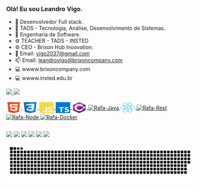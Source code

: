 ### Olá! Eu sou Leandro Vigo.

- 🕋 Desenvolvedor Full stack.
- 🏫 TADS - Tecnologia, Análise, Desenvolvimento de Sistemas.
- 🏫 Engenharia de Software.
-  ⚙ TEACHER - TADS - INSTED
-  ⚙ CEO - Brixon Hub Inoovation.
- 💬 Email: vigo2037@gmail.com
- 📫 Email: leandrovigo@brixoncompany.com
- 💻 wwww.brixoncompany.com
- 💻 wwww.insted.edu.br

 <div>
  <a href="https://github.com/vigo2037">
  <img height="180em" src="https://github-readme-stats.vercel.app/api?username=vigo2037&show_icons=true&theme=tokyonight&include_all_commits=true&count_private=true"/>
  <img height="180em" src="https://github-readme-stats.vercel.app/api/top-langs/?username=vigo2037&layout=compact&langs_count=7&theme=tokyonight"/>
</div>

  <div style="display: inline_block"><br>
  <img align="center" alt="Rafa-HTML" height="30" width="40" src="https://raw.githubusercontent.com/devicons/devicon/master/icons/html5/html5-original.svg">
  <img align="center" alt="Rafa-CSS" height="30" width="40" src="https://raw.githubusercontent.com/devicons/devicon/master/icons/css3/css3-original.svg">
  <img align="center" alt="Rafa-Js" height="30" width="40" src="https://raw.githubusercontent.com/devicons/devicon/master/icons/javascript/javascript-plain.svg">
  <img align="center" alt="Rafa-Ts" height="30" width="40" src="https://raw.githubusercontent.com/devicons/devicon/master/icons/typescript/typescript-plain.svg">
  <img align="center" alt="Rafa-Csharp" height="30" width="40" src="https://raw.githubusercontent.com/devicons/devicon/master/icons/csharp/csharp-original.svg">
  <img align="center" alt="Rafa-Java" height="30" width="40" src="https://user-images.githubusercontent.com/54655527/131200548-73ca08f2-8701-4b69-b0dc-a1cba35b4232.png">
  <img align="center" alt="Rafa-React" height="30" width="40" src="https://raw.githubusercontent.com/devicons/devicon/master/icons/react/react-original.svg">
  <img align="center" alt="Rafa-Rest" height="30" width="40" src="https://user-images.githubusercontent.com/54655527/131200620-0dc1ead0-a824-468e-aa67-e7d5fa39ad00.png">
  <img align="center" alt="Rafa-Node" height="30" width="40" src="https://user-images.githubusercontent.com/54655527/131200672-d0053f03-bf0d-4a69-b0d4-212d8caa4e27.png">
  <img align="center" alt="Rafa-Docker" height="30" width="40" src="https://user-images.githubusercontent.com/54655527/131200751-217e6c63-32c5-42fa-9d56-4578f8a0b86f.png">


</div>
  
##
  
  <div>
     <a href="https://https://www.youtube.com/channel/UC9bpeuNMs638a_suFr3qhZQ" target="_blank"><img src="https://img.shields.io/badge/YouTube-FF0000?style=for-the-badge&logo=youtube&logoColor=white" target="_blank"></a>
  	<a href="https://www.twitch.tv/vigo2037" target="_blank"><img src="https://img.shields.io/badge/Twitch-9146FF?style=for-the-badge&logo=twitch&logoColor=white" target="_blank"></a>
    <a href="https://instagram.com/leandrovigodev" target="_blank"><img src="https://img.shields.io/badge/-Instagram-%23E4405F?style=for-the-badge&logo=instagram&logoColor=white" target="_blank"></a>
 <a href="https://discord.com/channels/@me" target="_blank"><img src="https://img.shields.io/badge/Discord-7289DA?style=for-the-badge&logo=discord&logoColor=white" target="_blank"></a> 
  <a href = "mailto:https://vigo2037@gmail.com"><img src="https://img.shields.io/badge/-Gmail-%23333?style=for-the-badge&logo=gmail&logoColor=white" target="_blank"></a>
  <a href="https://www.linkedin.com/in/leandro-vigo/" target="_blank"><img src="https://img.shields.io/badge/-LinkedIn-%230077B5?style=for-the-badge&logo=linkedin&logoColor=white" target="_blank"></a> 
   
   ![Snake animation](https://github.com/vigo2037/vigo2037/blob/output/github-contribution-grid-snake.svg)

  </div>
  
